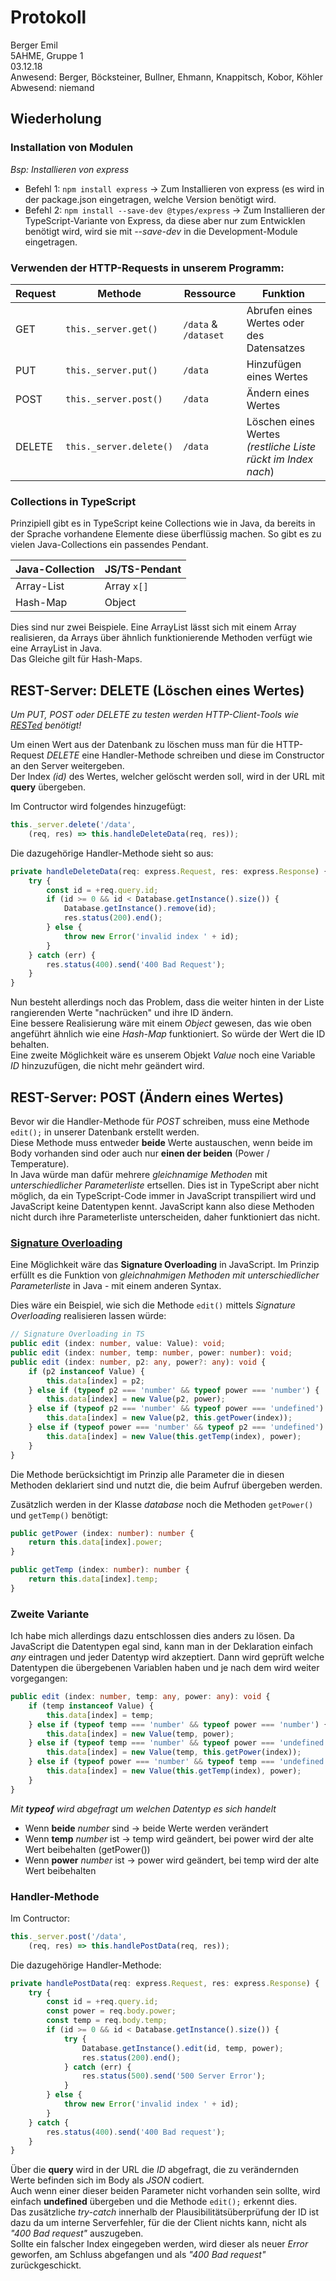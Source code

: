 # Protokoll
  Berger Emil  
  5AHME, Gruppe 1  
  03.12.18  
  Anwesend: Berger, Böcksteiner, Bullner, Ehmann, Knappitsch, Kobor, Köhler  
  Abwesend: niemand  
  
## Wiederholung

### Installation von Modulen
  *Bsp: Installieren von express*
  * Befehl 1: `npm install express` -> Zum Installieren von express (es wird in der package.json eingetragen, welche Version benötigt wird.  
  * Befehl 2: `npm install --save-dev @types/express` -> Zum Installieren der TypeScript-Variante von Express, da diese aber nur zum Entwicklen benötigt wird, wird sie mit *--save-dev* in die Development-Module eingetragen.  
  
### Verwenden der HTTP-Requests in unserem Programm:

Request | Methode | Ressource | Funktion
------- | ------- | --------- | --------
GET | `this._server.get()` | `/data` & `/dataset` | Abrufen eines Wertes oder des Datensatzes
PUT | `this._server.put()` | `/data` | Hinzufügen eines Wertes
POST | `this._server.post()` | `/data` | Ändern eines Wertes
DELETE | `this._server.delete()` | `/data` | Löschen eines Wertes *(restliche Liste rückt im Index nach*)

### Collections in TypeScript

  Prinzipiell gibt es in TypeScript keine Collections wie in Java, da bereits in der Sprache vorhandene Elemente diese überflüssig machen. So gibt es zu vielen Java-Collections ein passendes Pendant.  

Java-Collection | JS/TS-Pendant
--------------- | -------------
Array-List | Array `x[]`
Hash-Map | Object

  Dies sind nur zwei Beispiele. Eine ArrayList lässt sich mit einem Array realisieren, da Arrays über ähnlich funktionierende Methoden verfügt wie eine ArrayList in Java.  
  Das Gleiche gilt für Hash-Maps.  

## REST-Server: DELETE (Löschen eines Wertes)
  *Um PUT, POST oder DELETE zu testen werden HTTP-Client-Tools wie [RESTed](https://itunes.apple.com/at/app/rested-simple-http-requests/id421879749?mt=12) benötigt!*

  Um einen Wert aus der Datenbank zu löschen muss man für die HTTP-Request *DELETE* eine Handler-Methode schreiben und diese im Constructor an den Server weitergeben.  
  Der Index *(id)* des Wertes, welcher gelöscht werden soll, wird in der URL mit **query** übergeben.  
  
  Im Contructor wird folgendes hinzugefügt:  
```typescript
this._server.delete('/data',
    (req, res) => this.handleDeleteData(req, res));
```

  Die dazugehörige Handler-Methode sieht so aus:  
```typescript
private handleDeleteData(req: express.Request, res: express.Response) {
    try {
        const id = +req.query.id;
        if (id >= 0 && id < Database.getInstance().size()) {
            Database.getInstance().remove(id);
            res.status(200).end();
        } else {
            throw new Error('invalid index ' + id);
        }
    } catch (err) {
        res.status(400).send('400 Bad Request');
    }
}
```
  Nun besteht allerdings noch das Problem, dass die weiter hinten in der Liste rangierenden Werte "nachrücken" und ihre ID ändern.  
  Eine bessere Realisierung wäre mit einem *Object* gewesen, das wie oben angeführt ähnlich wie eine *Hash-Map* funktioniert. So würde der Wert die ID behalten.  
  Eine zweite Möglichkeit wäre es unserem Objekt *Value* noch eine Variable *ID* hinzuzufügen, die nicht mehr geändert wird.  
  

## REST-Server: POST (Ändern eines Wertes)

  Bevor wir die Handler-Methode für *POST* schreiben, muss eine Methode `edit();` in unserer Datenbank erstellt werden.  
  Diese Methode muss entweder **beide** Werte austauschen, wenn beide im Body vorhanden sind oder auch nur **einen der beiden** (Power / Temperature).  
  In Java würde man dafür mehrere *gleichnamige Methoden* mit *unterschiedlicher Parameterliste* ertsellen. Dies ist in TypeScript aber nicht möglich, da ein TypeScript-Code immer in JavaScript transpiliert wird und JavaScript keine Datentypen kennt. JavaScript kann also diese Methoden nicht durch ihre Parameterliste unterscheiden, daher funktioniert das nicht.  
  
### [Signature Overloading](https://stackoverflow.com/questions/13212625/typescript-function-overloading)
  Eine Möglichkeit wäre das **Signature Overloading** in JavaScript. Im Prinzip erfüllt es die Funktion von *gleichnahmigen Methoden mit unterschiedlicher Parameterliste* in Java - mit einem anderen Syntax.  
  
  Dies wäre ein Beispiel, wie sich die Methode `edit()` mittels *Signature Overloading* realisieren lassen würde:  
```typescript
// Signature Overloading in TS
public edit (index: number, value: Value): void;
public edit (index: number, temp: number, power: number): void;
public edit (index: number, p2: any, power?: any): void {
    if (p2 instanceof Value) {
        this.data[index] = p2;
    } else if (typeof p2 === 'number' && typeof power === 'number') {
        this.data[index] = new Value(p2, power);
    } else if (typeof p2 === 'number' && typeof power === 'undefined') {
        this.data[index] = new Value(p2, this.getPower(index));
    } else if (typeof power === 'number' && typeof p2 === 'undefined') {
        this.data[index] = new Value(this.getTemp(index), power);
    }
}
```
  Die Methode berücksichtigt im Prinzip alle Parameter die in diesen Methoden deklariert sind und nutzt die, die beim Aufruf übergeben werden.  
  
  Zusätzlich werden in der Klasse *database* noch die Methoden `getPower()` und `getTemp()` benötigt:  
```typescript
public getPower (index: number): number {
    return this.data[index].power;
}

public getTemp (index: number): number {
    return this.data[index].temp;
}
```

### Zweite Variante
  
  Ich habe mich allerdings dazu entschlossen dies anders zu lösen. Da JavaScript die Datentypen egal sind, kann man in der Deklaration einfach *any* eintragen und jeder Datentyp wird akzeptiert. Dann wird geprüft welche Datentypen die übergebenen Variablen haben und je nach dem wird weiter vorgegangen:  
```typescript
public edit (index: number, temp: any, power: any): void {
    if (temp instanceof Value) {
        this.data[index] = temp;
    } else if (typeof temp === 'number' && typeof power === 'number') {
        this.data[index] = new Value(temp, power);
    } else if (typeof temp === 'number' && typeof power === 'undefined') {
        this.data[index] = new Value(temp, this.getPower(index));
    } else if (typeof power === 'number' && typeof temp === 'undefined') {
        this.data[index] = new Value(this.getTemp(index), power);
    }
}
```
  *Mit **typeof** wird abgefragt um welchen Datentyp es sich handelt*
  * Wenn **beide** *number* sind -> beide Werte werden verändert  
  * Wenn **temp** *number* ist -> temp wird geändert, bei power wird der alte Wert beibehalten (getPower())  
  * Wenn **power** *number* ist -> power wird geändert, bei temp wird der alte Wert beibehalten

### Handler-Methode

  Im Contructor:  
```typescript
this._server.post('/data',
    (req, res) => this.handlePostData(req, res));
``` 

  Die dazugehörige Handler-Methode:  
```typescript
private handlePostData(req: express.Request, res: express.Response) {
    try {
        const id = +req.query.id;
        const power = req.body.power;
        const temp = req.body.temp;
        if (id >= 0 && id < Database.getInstance().size()) {
            try {
                Database.getInstance().edit(id, temp, power);
                res.status(200).end();
            } catch (err) {
                res.status(500).send('500 Server Error');
            }
        } else {
            throw new Error('invalid index ' + id);
        }
    } catch {
        res.status(400).send('400 Bad request');
    }
}
```
  Über die **query** wird in der URL die *ID* abgefragt, die zu verändernden Werte befinden sich im Body als *JSON* codiert.  
  Auch wenn einer dieser beiden Parameter nicht vorhanden sein sollte, wird einfach **undefined** übergeben und die Methode `edit();` erkennt dies.  
  Das zusätzliche *try-catch* innerhalb der Plausibilitätsüberprüfung der ID ist dazu da um interne Serverfehler, für die der Client nichts kann, nicht als *"400 Bad request"* auszugeben.  
  Sollte ein falscher Index eingegeben werden, wird dieser als neuer *Error* geworfen, am Schluss abgefangen und als *"400 Bad request"* zurückgeschickt.  

